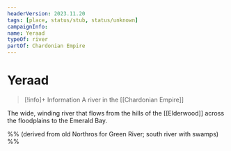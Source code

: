 ```yaml
---
headerVersion: 2023.11.20
tags: [place, status/stub, status/unknown]
campaignInfo:
name: Yeraad
typeOf: river
partOf: Chardonian Empire
---
```

# Yeraad
>[!info]+ Information
> A river in the [[Chardonian Empire]]

The wide, winding river that flows from the hills of the [[Elderwood]] across the floodplains to the Emerald Bay. 

%% (derived from old Northros for Green River; south river with swamps) %%


